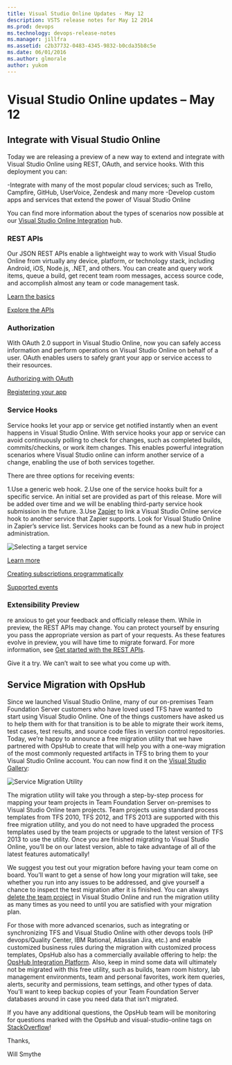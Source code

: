```yaml
---
title: Visual Studio Online Updates - May 12
description: VSTS release notes for May 12 2014
ms.prod: devops
ms.technology: devops-release-notes
ms.manager: jillfra
ms.assetid: c2b37732-0483-4345-9832-b0cda35b8c5e
ms.date: 06/01/2016
ms.author: glmorale
author: yukom
---
```


# Visual Studio Online updates – May 12

## Integrate with Visual Studio Online

Today we are releasing a preview of a new way to extend and integrate with Visual Studio Online using REST, OAuth, and service hooks. With this deployment you can:

-Integrate with many of the most popular cloud services; such as Trello, Campfire, GitHub, UserVoice, Zendesk and many more
-Develop custom apps and services that extend the power of Visual Studio Online

You can find more information about the types of scenarios now possible at our [Visual Studio Online Integration](https://visualstudio.microsoft.com/integrate/explore/explore-vso-vsi) hub.

### REST APIs

Our JSON REST APIs enable a lightweight way to work with Visual Studio Online from virtually any device, platform, or technology stack, including Android, iOS, Node.js, .NET, and others. You can create and query work items, queue a build, get recent team room messages, access source code, and accomplish almost any team or code management task.

[Learn the basics](/rest/api/vsts/?view=vsts-rest-4.1)

[Explore the APIs](/azure/devops/integrate/)

### Authorization

With OAuth 2.0 support in Visual Studio Online, now you can safely access information and perform operations on Visual Studio Online on behalf of a user. OAuth enables users to safely grant your app or service access to their resources.

[Authorizing with OAuth](/azure/devops/integrate/get-started/authentication/oauth?view=azure-devops)

[Registering your app](https://app.vssps.visualstudio.com/app/register?_ga=1.9631093.1191187031.1470846728)

### Service Hooks

Service hooks let your app or service get notified instantly when an event happens in Visual Studio Online. With service hooks your app or service can avoid continuously polling to check for changes, such as completed builds, commits/checkins, or work item changes. This enables powerful integration scenarios where Visual Studio online can inform another service of a change, enabling the use of both services together.

There are three options for receiving events:

1.Use a generic web hook.
2.Use one of the service hooks built for a specific service. An initial set are provided as part of this release. More will be added over time and we will be enabling third-party service hook submission in the future.
3.Use [Zapier](http://www.zapier.com/) to link a Visual Studio Online service hook to another service that Zapier supports. Look for Visual Studio Online in Zapier’s service list.
Services hooks can be found as a new hub in project administration.

![Selecting a target service](_img/5_12_01.png)

[Learn more](https://visualstudio.microsoft.com/get-started/integrate/integrating-with-service-hooks-vs)

[Creating subscriptions programmatically](/azure/devops/integrate/)

[Supported events](/azure/devops/service-hooks/events?view=azure-devops)

### Extensibility Preview

re anxious to get your feedback and officially release them. While in preview, the REST APIs may change. You can protect yourself by ensuring you pass the appropriate version as part of your requests. As these features evolve in preview, you will have time to migrate forward. For more information, see [Get started with the REST APIs](https://msdn.microsoft.com/library/bb165336.aspx).

Give it a try. We can’t wait to see what you come up with.

## Service Migration with OpsHub

Since we launched Visual Studio Online, many of our on-premises Team Foundation Server customers who have loved used TFS have wanted to start using Visual Studio Online. One of the things customers have asked us to help them with for that transition is to be able to migrate their work items, test cases, test results, and source code files in version control repositories. Today, we’re happy to announce a free migration utility that we have partnered with OpsHub to create that will help you with a one-way migration of the most commonly requested artifacts in TFS to bring them to your Visual Studio Online account. You can now find it on the [Visual Studio Gallery](https://aka.ms/OpsHubVSOMigrationUtility):

![Service Migration Utility](_img/5_12_02.png)

The migration utility will take you through a step-by-step process for mapping your team projects in Team Foundation Server on-premises to Visual Studio Online team projects. Team projects using standard process templates from TFS 2010, TFS 2012, and TFS 2013 are supported with this free migration utility, and you do not need to have upgraded the process templates used by the team projects or upgrade to the latest version of TFS 2013 to use the utility. Once you are finished migrating to Visual Studio Online, you’ll be on our latest version, able to take advantage of all of the latest features automatically!

We suggest you test out your migration before having your team come on board. You’ll want to get a sense of how long your migration will take, see whether you run into any issues to be addressed, and give yourself a chance to inspect the test migration after it is finished. You can always [delete the team project](http://blogs.msdn.com/b/buckh/archive/2013/09/13/how-to-delete-a-team-project-from-team-foundation-service.aspx) in Visual Studio Online and run the migration utility as many times as you need to until you are satisfied with your migration plan.

For those with more advanced scenarios, such as integrating or synchronizing TFS and Visual Studio Online with other devops tools (HP devops/Quality Center, IBM Rational, Atlassian Jira, etc.) and enable customized business rules during the migration with customized process templates, OpsHub also has a commercially available offering to help: the [OpsHub Integration Platform](https://aka.ms/OpsHub). Also, keep in mind some data will ultimately not be migrated with this free utility, such as builds, team room history, lab management environments, team and personal favorites, work item queries, alerts, security and permissions, team settings, and other types of data. You’ll want to keep backup copies of your Team Foundation Server databases around in case you need data that isn’t migrated.

If you have any additional questions, the OpsHub team will be monitoring for questions marked with the OpsHub and visual-studio-online tags on [StackOverflow](http://stackoverflow.com/questions/tagged/visual-studio-online)!

Thanks,

Will Smythe











